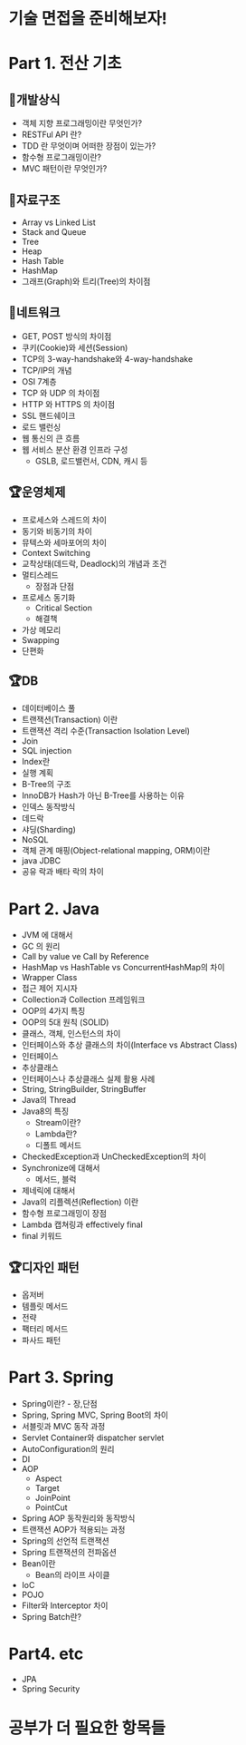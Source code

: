 # 기술 면접을 준비해보자!

# Part 1. 전산 기초

## 🎨개발상식

- 객체 지향 프로그래밍이란 무엇인가?
- RESTFul API 란?
- TDD 란 무엇이며 어떠한 장점이 있는가?
- 함수형 프로그래밍이란?
- MVC 패턴이란 무엇인가?

## 🎁자료구조

- Array vs Linked List
- Stack and Queue
- Tree
- Heap
- Hash Table
- HashMap
- 그래프(Graph)와 트리(Tree)의 차이점

## 🎁네트워크

- GET, POST 방식의 차이점
- 쿠키(Cookie)와 세션(Session)
- TCP의 3-way-handshake와 4-way-handshake
- TCP/IP의 개념
- OSI 7계층
- TCP 와 UDP 의 차이점
- HTTP 와 HTTPS 의 차이점
- SSL 핸드쉐이크
- 로드 밸런싱
- 웹 통신의 큰 흐름
- 웹 서비스 분산 환경 인프라 구성
  - GSLB, 로드밸런서, CDN, 캐시 등

## 🏆운영체제

- 프로세스와 스레드의 차이
- 동기와 비동기의 차이
- 뮤텍스와 세마포어의 차이
- Context Switching
- 교착상태(데드락, Deadlock)의 개념과 조건
- 멀티스레드
    - 장점과 단점
- 프로세스 동기화
    - Critical Section
    - 해결책
- 가상 메모리
- Swapping
- 단편화
    
## 🏆DB

- 데이터베이스 풀
- 트랜잭션(Transaction) 이란
- 트랜잭션 격리 수준(Transaction Isolation Level)
- Join
- SQL injection
- Index란
- 실행 계획
- B-Tree의 구조
- InnoDB가 Hash가 아닌 B-Tree를 사용하는 이유
- 인덱스 동작방식
- 데드락
- 샤딩(Sharding)
- NoSQL
- 객체 관계 매핑(Object-relational mapping, ORM)이란
- java JDBC
- 공유 락과 배타 락의 차이

# Part 2. Java

- JVM 에 대해서
- GC 의 원리
- Call by value ve Call by Reference
- HashMap vs HashTable vs ConcurrentHashMap의 차이
- Wrapper Class
- 접근 제어 지시자
- Collection과 Collection 프레임워크
- OOP의 4가지 특징
- OOP의 5대 원칙 (SOLID)
- 클래스, 객체, 인스턴스의 차이
- 인터페이스와 추상 클래스의 차이(Interface vs Abstract Class)
- 인터페이스
- 추상클래스
- 인터페이스나 추상클래스 실제 활용 사례
- String, StringBuilder, StringBuffer
- Java의 Thread
- Java8의 특징
    - Stream이란?
    - Lambda란?
    - 디폴트 메서드
- CheckedException과 UnCheckedException의 차이
- Synchronize에 대해서
    - 메서드, 블럭
- 제네릭에 대해서
- Java의 리플렉션(Reflection) 이란
- 함수형 프로그래밍이 장점
- Lambda 캡쳐링과 effectively final
- final 키워드

## 🏆디자인 패턴

- 옵저버
- 템플릿 메서드
- 전략
- 팩터리 메서드
- 파사드 패턴

# Part 3. Spring

- Spring이란? - 장,단점
- Spring, Spring MVC, Spring Boot의 차이
- 서블릿과 MVC 동작 과정
- Servlet Container와 dispatcher servlet
- AutoConfiguration의 원리
- DI
- AOP
  - Aspect
  - Target
  - JoinPoint
  - PointCut
- Spring AOP 동작원리와 동작방식
- 트랜잭션 AOP가 적용되는 과정
- Spring의 선언적 트랜잭션
- Spring 트랜잭션의 전파옵션
- Bean이란
    - Bean의 라이프 사이클
- IoC
- POJO
- Filter와 Interceptor 차이
- Spring Batch란?

# Part4. etc

- JPA
- Spring Security

# 공부가 더 필요한 항목들

